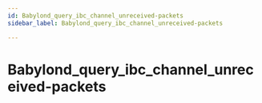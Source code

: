 ```yaml
---
id: Babylond_query_ibc_channel_unreceived-packets
sidebar_label: Babylond_query_ibc_channel_unreceived-packets

---
```


# Babylond_query_ibc_channel_unreceived-packets